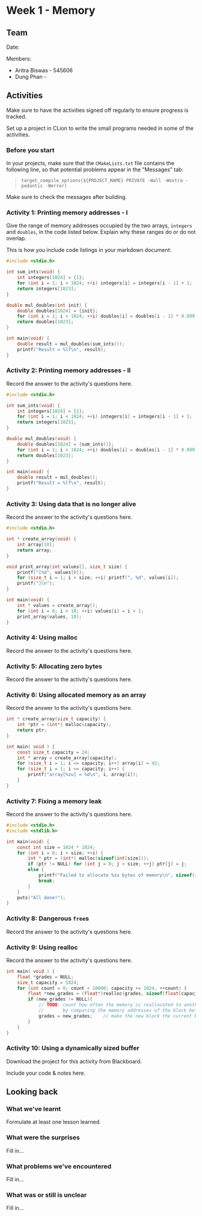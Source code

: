 ﻿# Week 1 - Memory

## Team

Date:

Members:
- Aritra Biswas - 545606
- Dung Phan - 

## Activities

Make sure to have the activities signed off regularly to ensure progress is tracked.

Set up a project in CLion to write the small programs needed in some of the activities.

### Before you start

In your projects, make sure that the `CMakeLists.txt` file contains the following line, so that potential problems appear in the "Messages" tab:

> ```text
> target_compile_options(${PROJECT_NAME} PRIVATE -Wall -Wextra -pedantic -Werror)
> ```

Make sure to check the messages after building.

### Activity 1: Printing memory addresses - I

Give the range of memory addresses occupied by the two arrays, `integers` and `doubles`, in the code listed below.
Explain why these ranges do or do not overlap.

This is how you include code listings in your markdown document:
```C
#include <stdio.h>

int sum_ints(void) {
	int integers[1024] = {1};
	for (int i = 1; i < 1024; ++i) integers[i] = integers[i - 1] + 1;
	return integers[1023];
}

double mul_doubles(int init) {
	double doubles[1024] = {init};
	for (int i = 1; i < 1024; ++i) doubles[i] = doubles[i - 1] * 0.999;
	return doubles[1023];
}

int main(void) {
	double result = mul_doubles(sum_ints());
	printf("Result = %lf\n", result);
}
```

### Activity 2: Printing memory addresses - II

Record the answer to the activity's questions here.

```C
#include <stdio.h>

int sum_ints(void) {
	int integers[1024] = {1};
	for (int i = 1; i < 1024; ++i) integers[i] = integers[i - 1] + 1;
	return integers[1023];
}

double mul_doubles(void) {
	double doubles[1024] = {sum_ints()};
	for (int i = 1; i < 1024; ++i) doubles[i] = doubles[i - 1] * 0.999;
	return doubles[1023];
}

int main(void) {
	double result = mul_doubles();
	printf("Result = %lf\n", result);
}
```


### Activity 3: Using data that is no longer alive

Record the answer to the activity's questions here.

```c
#include <stdio.h>

int * create_array(void) {
	int array[10];
	return array;
}

void print_array(int values[], size_t size) {
	printf("[%d", values[0]);
	for (size_t i = 1; i < size; ++i) printf(", %d", values[i]);
	printf("]\n");
}

int main(void) {
	int * values = create_array();
	for (int i = 0; i < 10; ++i) values[i] = i + 1;
	print_array(values, 10);
}
```

### Activity 4: Using malloc

Record the answer to the activity's questions here.

### Activity 5: Allocating zero bytes

Record the answer to the activity's questions here.

### Activity 6: Using allocated memory as an array

Record the answer to the activity's questions here.

```c
int * create_array(size_t capacity) {
	int *ptr = (int*) malloc(capacity);
	return ptr;
}

int main( void ) {
	const size_t capacity = 24;
	int * array = create_array(capacity);
	for (size_t i = 1; i <= capacity; i++) array[i] = 42;
	for (size_t i = 1; i <= capacity; i++) {
		printf("array[%zu] = %d\n", i, array[i]);
	}
}
```

### Activity 7: Fixing a memory leak

Record the answer to the activity's questions here.

```c
#include <stdio.h>
#include <stdlib.h>

int main(void) {
	const int size = 1024 * 1024;
	for (int i = 0; i < size; ++i) {
		int * ptr = (int*) malloc(sizeof(int[size]));
		if (ptr != NULL) for (int j = 0; j < size; ++j) ptr[j] = j;
		else {
			printf("Failed to allocate %zu bytes of memory\n", sizeof(int[size]));
			break;
		}
	}
	puts("All done!");
}
```

### Activity 8: Dangerous `free`s

Record the answer to the activity's questions here.

### Activity 9: Using realloc

Record the answer to the activity's questions here.

```c
int main( void ) {
	float *grades = NULL;
	size_t capacity = 1024;
	for (int count = 0; count < 10000; capacity += 1024, ++count) {
		float *new_grades = (float*)realloc(grades, sizeof(float[capacity]));
		if (new_grades != NULL){
			// TODO: count how often the memory is reallocated to another memory address
			//       by comparing the memory addresses of the block before and after the reallocation
			grades = new_grades;	// make the new block the current block
		}
	}
}
```

### Activity 10: Using a dynamically sized buffer

Download the project for this activity from Blackboard.

Include your code & notes here.

## Looking back

### What we've learnt

Formulate at least one lesson learned.

### What were the surprises

Fill in...

### What problems we've encountered

Fill in...

### What was or still is unclear

Fill in...


